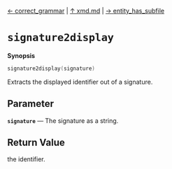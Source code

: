 [&#8592; correct_grammar](xmd--correct_grammar.md) | [&#8593; xmd.md](xmd.md) | [&#8594; entity_has_subfile](xmd--entity_has_subfile.md)
# `signature2display`
**Synopsis**

```cpp
signature2display(signature)
```

Extracts the displayed identifier out of a signature.

## Parameter
**`signature`** &#8213; The signature as a string.  
## Return Value

the identifier.


